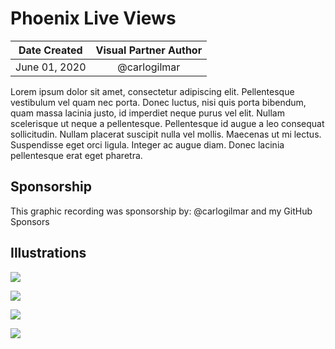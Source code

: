 # Phoenix Live Views

| Date Created | Visual Partner Author |
| :----------: |:---------------------:|
|June 01, 2020 | @carlogilmar |

Lorem ipsum dolor sit amet, consectetur adipiscing elit. Pellentesque vestibulum vel quam nec porta. Donec luctus, nisi quis porta bibendum, quam massa lacinia justo, id imperdiet neque purus vel elit. Nullam scelerisque ut neque a pellentesque. Pellentesque id augue a leo consequat sollicitudin. Nullam placerat suscipit nulla vel mollis. Maecenas ut mi lectus. Suspendisse eget orci ligula. Integer ac augue diam. Donec lacinia pellentesque erat eget pharetra.

## Sponsorship

This graphic recording was sponsorship by: @carlogilmar and my GitHub Sponsors

## Illustrations

![](https://pbs.twimg.com/media/EZeA3WeU0AEbojz?format=jpg&name=large)

![](https://pbs.twimg.com/media/EZeA3WeU0AEbojz?format=jpg&name=large)

![](https://pbs.twimg.com/media/EZeA3WeU0AEbojz?format=jpg&name=large)

![](https://pbs.twimg.com/media/EZeA3WeU0AEbojz?format=jpg&name=large)
